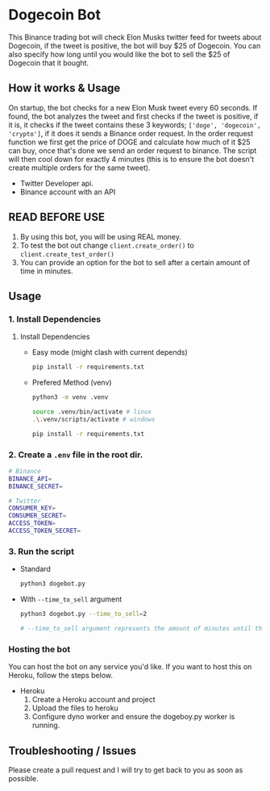 # Dogecoin Bot

This Binance trading bot will check Elon Musks twitter feed for tweets about Dogecoin, if the tweet is positive, the bot will buy $25 of Dogecoin. You can also specify how long until you would like the bot to sell the $25 of Dogecoin that it bought.

## How it works & Usage

On startup, the bot checks for a new Elon Musk tweet every 60 seconds. If found, the bot analyzes the tweet and first checks if the tweet is positive, if it is, it checks if the tweet contains these 3 keywords; `['doge', 'dogecoin', 'crypto']`, if it does it sends a Binance order request. In the order request function we first get the price of DOGE and calculate how much of it $25 can buy, once that's done we send an order request to binance. The script will then cool down for exactly 4 minutes (this is to ensure the bot doesn't create multiple orders for the same tweet).

- Twitter Developer api.
- Binance account with an API

## READ BEFORE USE

1. By using this bot, you will be using REAL money.
2. To test the bot out change `client.create_order()` to `client.create_test_order()`
3. You can provide an option for the bot to sell after a certain amount of time in minutes.

## Usage

### 1. Install Dependencies

1. Install Dependencies

   - Easy mode (might clash with current depends)
     ```sh
     pip install -r requirements.txt
     ```
   - Prefered Method (venv)

     ```sh
     python3 -m venv .venv

     source .venv/bin/activate # linux
     .\.venv/scripts/activate # windows

     pip install -r requirements.txt
     ```

### 2. Create a `.env` file in the root dir.

```sh
# Binance
BINANCE_API=
BINANCE_SECRET=

# Twitter
CONSUMER_KEY=
CONSUMER_SECRET=
ACCESS_TOKEN=
ACCESS_TOKEN_SECRET=
```

### 3. Run the script

- Standard
  ```sh
  python3 dogebot.py
  ```
- With `--time_to_sell` argument

  ```sh
  python3 dogebot.py --time_to_sell=2

  # --time_to_sell argument represents the amount of minutes until the bot sells the $25 of DOGE it bought. If you don't want the bot to sell, then run the standard command.
  ```

### Hosting the bot

You can host the bot on any service you'd like. If you want to host this on Heroku, follow the steps below.

- Heroku
  1.  Create a Heroku account and project
  2.  Upload the files to heroku
  3.  Configure dyno worker and ensure the dogeboy.py worker is running.

## Troubleshooting / Issues

Please create a pull request and I will try to get back to you as soon as possible.
